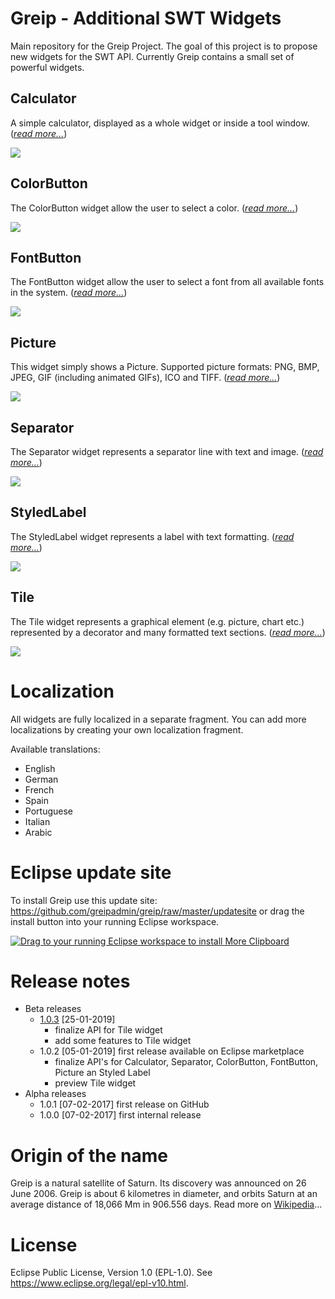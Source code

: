 # Greip - Additional SWT Widgets
Main repository for the Greip Project. The goal of this project is to propose new widgets for the SWT API. Currently Greip contains a small set of powerful widgets.

## Calculator
A simple calculator, displayed as a whole widget or inside a tool window. (_[read more...](https://github.com/greipadmin/greip/wiki/Calculator)_)

![](https://github.com/greipadmin/greip/raw/master/wiki/Calculator.png)

## ColorButton
The ColorButton widget allow the user to select a color. (_[read more...](https://github.com/greipadmin/greip/wiki/ColorButton)_)

![](https://github.com/greipadmin/greip/raw/master/wiki/ColorButton.png)

## FontButton
The FontButton widget allow the user to select a font from all available fonts in the system. (_[read more...](https://github.com/greipadmin/greip/wiki/FontButton)_)

![](https://github.com/greipadmin/greip/raw/master/wiki/FontButton.png)

## Picture
This widget simply shows a Picture. Supported picture formats: PNG, BMP, JPEG, GIF (including animated GIFs), ICO and TIFF. (_[read more...](https://github.com/greipadmin/greip/wiki/Picture)_)

![](https://github.com/greipadmin/greip/raw/master/wiki/Picture.png)

## Separator
The Separator widget represents a separator line with text and image. (_[read more...](https://github.com/greipadmin/greip/wiki/Separator)_)

![](https://github.com/greipadmin/greip/raw/master/wiki/Separator.png)

## StyledLabel
The StyledLabel widget represents a label with text formatting. (_[read more...](https://github.com/greipadmin/greip/wiki/StyledLabel)_)

![](https://github.com/greipadmin/greip/raw/master/wiki/StyledLabel.png)


## Tile
The Tile widget represents a graphical element (e.g. picture, chart etc.) represented by a decorator and many formatted text sections. (_[read more...](https://github.com/greipadmin/greip/wiki/Tile)_)

![](https://github.com/greipadmin/greip/raw/master/wiki/Tile.png)

# Localization
All widgets are fully localized in a separate fragment. You can add more localizations by creating your own localization fragment.

Available translations:
* English
* German
* French
* Spain
* Portuguese
* Italian
* Arabic

# Eclipse update site

To install Greip use this update site: https://github.com/greipadmin/greip/raw/master/updatesite or drag the install button into your running Eclipse workspace. 

<a href="http://marketplace.eclipse.org/marketplace-client-intro?mpc_install=4445639" class="drag" title="Greip - Additional SWT Widgets"><img class="img-responsive" src="https://marketplace.eclipse.org/sites/all/themes/solstice/public/images/marketplace/btn-install.png" alt="Drag to your running Eclipse workspace to install More Clipboard" /></a>

# Release notes
* Beta releases
  * [1.0.3](https://github.com/greipadmin/greip/milestone/1?closed=1) \[25-01-2019\] 
    * finalize API for Tile widget
    * add some features to Tile widget
  * 1.0.2 \[05-01-2019\] first release available on Eclipse marketplace
    * finalize API's for Calculator, Separator, ColorButton, FontButton, Picture an Styled Label
    * preview Tile widget
* Alpha releases
  * 1.0.1 \[07-02-2017\] first release on GitHub
  * 1.0.0 \[07-02-2017\] first internal release
  
# Origin of the name
Greip is a natural satellite of Saturn. Its discovery was announced on 26 June 2006. Greip is about 6 kilometres in diameter, and orbits Saturn at an average distance of 18,066 Mm in 906.556 days. Read more on [Wikipedia](https://en.wikipedia.org/wiki/Greip_(moon))...

# License
Eclipse Public License, Version 1.0 (EPL-1.0). See https://www.eclipse.org/legal/epl-v10.html.
